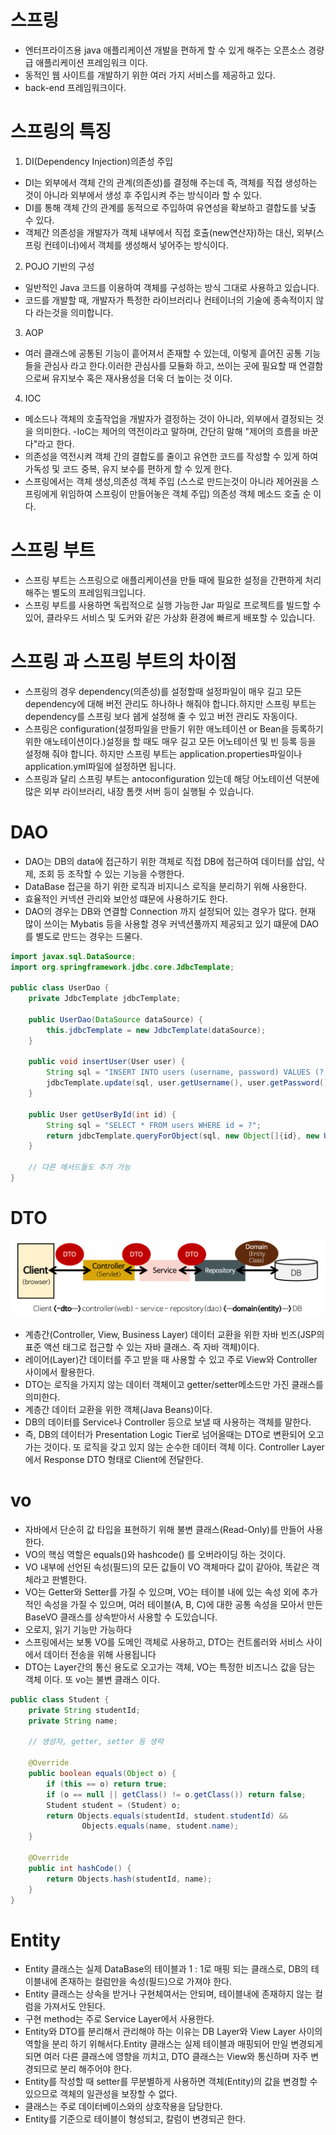 # 스프링
- 엔터프라이즈용 java 애플리케이션 개발을 편하게 할 수 있게 해주는 오픈소스 경량급 애플리케이션 프레임워크 이다.
- 동적인 웹 사이트를 개발하기 위한 여러 가지 서비스를 제공하고 있다.
- back-end 프레임워크이다.
# 스프링의 특징
1. DI(Dependency Injection)의존성 주입
- DI는 외부에서 객체 간의 관계(의존성)를 결정해 주는데 즉, 객체를 직접 생성하는 것이 아니라 외부에서 생성 후 주입시켜 주는 방식이라 할 수 있다.
- DI를 통해 객체 간의 관계를 동적으로 주입하여 유연성을 확보하고 결합도를 낮출 수 있다.
- 객체간 의존성을 개발자가 객체 내부에서 직접 호출(new연산자)하는 대신, 외부(스프링 컨테이너)에서 객체를 생성해서 넣어주는 방식이다.
2. POJO 기반의 구성
- 일반적인 Java 코드를 이용하여 객체를 구성하는 방식 그대로 사용하고 있습니다. 
- 코드를 개발할 때, 개발자가 특정한 라이브러리나 컨테이너의 기술에 종속적이지 않다 라는것을 의미합니다.
3. AOP
- 여러 클래스에 공통된 기능이 흩어져서 존재할 수 있는데, 이렇게 흩어진 공통 기능들을 관심사 라고 한다.이러한 관심사를 모듈화 하고, 쓰이는 곳에 필요할 때 연결함으로써 유지보수 혹은 재사용성을 더욱 더 높이는 것 이다.
4. IOC
- 메소드나 객체의 호출작업을 개발자가 결정하는 것이 아니라, 외부에서 결정되는 것을 의미한다.
-IoC는 제어의 역전이라고 말하며, 간단히 말해 "제어의 흐름을 바꾼다"라고 한다.
- 의존성을 역전시켜 객체 간의 결합도를 줄이고 유연한 코드를 작성할 수 있게 하여 가독성 및 코드 중복, 유지 보수를 편하게 할 수 있게 한다.
- 스프링에서는 객체 생성,의존성 객체 주입 (스스로 만드는것이 아니라 제어권을 스프링에게 위임하여 스프링이 만들어놓은 객체 주입) 의존성 객체 메소드 호출 순 이다.
# 스프링 부트
-  스프링 부트는 스프링으로 애플리케이션을 만들 때에 필요한 설정을 간편하게 처리해주는 별도의 프레임워크입니다.
-  스프링 부트를 사용하면 독립적으로 실행 가능한 Jar 파일로 프로젝트를 빌드할 수 있어, 클라우드 서비스 및 도커와 같은 가상화 환경에 빠르게 배포할 수 있습니다.
# 스프링 과 스프링 부트의 차이점
- 스프링의 경우 dependency(의존성)를 설정할때 설정파일이 매우 길고 모든 dependency에 대해 버전 관리도 하나하나 해줘야 합니다.하지만 스프링 부트는 dependency를 스프링 보다 쉡게 설정해 줄 수 있고 버전 관리도 자동이다.
- 스프링은  configuration(설정파일을 만들기 위한 애노테이션 or Bean을 등록하기 위한 애노테이션이다.)설정을 할 때도 매우 길고 모든 어노테이션 및 빈 등록 등을 설정해 줘야 합니다. 하지만 스프링 부트는 application.properties파일이나 application.yml파일에 설정하면 됩니다.
- 스프링과 달리 스프링 부트는 antoconfiguration 있는데 해당 어노테이션 덕분에 많은 외부 라이브러리, 내장 톰캣 서버 등이 실행될 수 있습니다.
# DAO
- DAO는 DB의 data에 접근하기 위한 객체로 직접 DB에 접근하여 데이터를 삽입, 삭제, 조회 등 조작할 수 있는 기능을 수행한다.
- DataBase 접근을 하기 위한 로직과 비지니스 로직을 분리하기 위해 사용한다.
- 효율적인 커넥션 관리와 보안성 떄문에 사용하기도 한다.
- DAO의 경우는 DB와 연결할 Connection 까지 설정되어 있는 경우가 많다. 현재 많이 쓰이는 Mybatis 등을 사용할 경우 커넥션풀까지 제공되고 있기 떄문에 DAO를 별도로 만드는 경우는 드물다.
```java
import javax.sql.DataSource;
import org.springframework.jdbc.core.JdbcTemplate;

public class UserDao {
    private JdbcTemplate jdbcTemplate;

    public UserDao(DataSource dataSource) {
        this.jdbcTemplate = new JdbcTemplate(dataSource);
    }

    public void insertUser(User user) {
        String sql = "INSERT INTO users (username, password) VALUES (?, ?)";
        jdbcTemplate.update(sql, user.getUsername(), user.getPassword());
    }

    public User getUserById(int id) {
        String sql = "SELECT * FROM users WHERE id = ?";
        return jdbcTemplate.queryForObject(sql, new Object[]{id}, new UserRowMapper());
    }

    // 다른 메서드들도 추가 가능
}
```
# DTO
![alt text](image.png)
-  계층간(Controller, View, Business Layer) 데이터 교환을 위한 자바 빈즈(JSP의 표준 액션 태그로 접근할 수 있는 자바 클래스. 즉 자바 객체)이다.
- 레이어(Layer)간 데이터를 주고 받을 때 사용할 수 있고 주로 View와 Controller 사이에서 활용한다.
- DTO는 로직을 가지지 않는 데이터 객체이고 getter/setter메소드만 가진 클래스를 의미한다.
- 계층간 데이터 교환을 위한 객체(Java Beans)이다.
- DB의 데이터를 Service나 Controller 등으로 보낼 때 사용하는 객체를 말한다.
- 즉, DB의 데이터가 Presentation Logic Tier로 넘어올때는 DTO로 변환되어 오고가는 것이다. 또 로직을 갖고 있지 않는 순수한 데이터 객체 이다. Controller Layer에서 Response DTO 형태로 Client에 전달한다.
# vo
- 자바에서 단순히 값 타입을 표현하기 위해 불변 클래스(Read-Only)를 만들어 사용한다.
- VO의 핵심 역할은 equals()와 hashcode() 를 오버라이딩 하는 것이다.
- VO 내부에 선언된 속성(필드)의 모든 값들이 VO 객체마다 값이 같아야, 똑같은 객체라고 판별한다.
- VO는 Getter와 Setter를 가질 수 있으며, VO는 테이블 내에 있는 속성 외에 추가적인 속성을 가질 수 있으며, 여러 테이블(A, B, C)에 대한 공통 속성을 모아서 만든 BaseVO 클래스를 상속받아서 사용할 수 도있습니다.
- 오로지, 읽기 기능만 가능하다
- 스프링에서는 보통 VO를 도메인 객체로 사용하고, DTO는 컨트롤러와 서비스 사이에서 데이터 전송을 위해 사용됩니다
- DTO는 Layer간의 통신 용도로 오고가는 객체, VO는 특정한 비즈니스 값을 담는 객체 이다. 또 vo는 불변 클래스 이다.
```java
public class Student {
    private String studentId;
    private String name;

    // 생성자, getter, setter 등 생략

    @Override
    public boolean equals(Object o) {
        if (this == o) return true;
        if (o == null || getClass() != o.getClass()) return false;
        Student student = (Student) o;
        return Objects.equals(studentId, student.studentId) &&
                Objects.equals(name, student.name);
    }

    @Override
    public int hashCode() {
        return Objects.hash(studentId, name);
    }
}
```
# Entity
- Entity 클래스는 실제 DataBase의 테이블과 1 : 1로 매핑 되는 클래스로, DB의 테이블내에 존재하는 컬럼만을 속성(필드)으로 가져야 한다.
- Entity 클래스는 상속을 받거나 구현체여서는 안되며, 테이블내에 존재하지 않는 컬럼을 가져서도 안된다.
- 구현 method는 주로 Service Layer에서 사용한다.
- Entity와 DTO를 분리해서 관리해야 하는 이유는 DB Layer와 View Layer 사이의 역할을 분리 하기 위해서다.Entity 클래스는 실제 테이블과 매핑되어 만일 변경되게 되면 여러 다른 클래스에 영향을 끼치고, DTO 클래스는 View와 통신하며 자주 변경되므로 분리 해주어야 한다.
- Entity를 작성할 때 setter를 무분별하게 사용하면 객체(Entity)의 값을 변경할 수 있으므로 객체의 일관성을 보장할 수 없다.
- 클래스는 주로 데이터베이스와의 상호작용을 담당한다.
- Entity를 기준으로 테이블이 형성되고, 칼럼이 변경되곤 한다.

